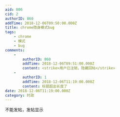 ```yaml
---
aid: 806
cid: 2
authorID: 860
addTime: 2018-12-06T09:50:00.000Z
title: chrome隐身模式bug
tags:
    - chrome
    - 模式
    - bug
comments:
    -
        authorID: 860
        addTime: 2018-12-06T09:51:00.000Z
        content: <strike>用户已注销，隐藏回帖</strike>
    -
        authorID: 1
        addTime: 2018-12-06T11:19:00.000Z
        content: 标题超出长度了
date: 2018-12-06T11:19:00.000Z
category: 时政
---
```


不能发帖，发帖显示

